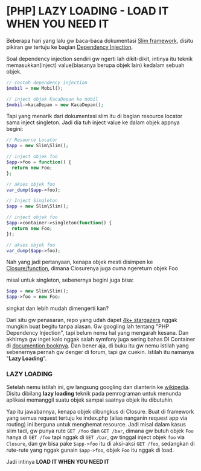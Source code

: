[PHP] LAZY LOADING - LOAD IT WHEN YOU NEED IT
=============================================

Beberapa hari yang lalu gw baca-baca dokumentasi [Slim framework](http://docs.slimframework.com/), disitu pikiran gw tertuju ke bagian [Dependency Injection](http://docs.slimframework.com/#DI-Overview).

Soal dependency injection sendiri gw ngerti lah dikit-dikit, intinya itu teknik memasukkan(inject)
value(biasanya berupa objek lain) kedalam sebuah objek.

```php
// contoh dependency injection
$mobil = new Mobil();

// inject objek KacaDepan ke mobil
$mobil->kacaDepan = new KacaDepan();
```

Tapi yang menarik dari dokumentasi slim itu di bagian resource locator sama inject singleton. 
Jadi dia tuh inject value ke dalam objek appnya begini:

```php
// Resource Locator
$app = new Slim\Slim();

// inject objek foo
$app->foo = function() {
  return new Foo;
};

// akses objek foo
var_dump($app->foo);
```

```php
// Inject Singleton
$app = new Slim\Slim();

// inject objek foo
$app->container->singleton(function() {
  return new Foo;
});

// akses objek foo
var_dump($app->foo);
```

Nah yang jadi pertanyaan, kenapa objek mesti disimpen ke [Closure/function](http://php.net/manual/en/functions.anonymous.php), dimana Closurenya juga cuma ngereturn objek Foo

misal untuk singleton, sebenernya begini juga bisa:

```php
$app = new Slim\Slim();
$app->foo = new Foo;
```

singkat dan lebih mudah dimengerti kan?

Dari situ gw penasaran, repo yang udah dapet [4k+ stargazers](https://github.com/codeguy/Slim/stargazers) nggak
mungkin buat begitu tanpa alasan. Gw googling lah tentang "PHP Dependency Injection", 
tapi belum nemu hal yang mengarah kesana. 
Dan akhirnya gw inget kalo nggak salah symfony juga 
sering bahas DI Container di [documention booknya](http://symfony.com/doc/current/index.html). Dan bener aja, 
di buku itu gw nemu istilah yang sebenernya pernah gw denger di forum, tapi gw cuekin. 
Istilah itu namanya "**Lazy Loading**".

### LAZY LOADING

Setelah nemu istilah ini, gw langsung googling dan dianterin ke [wikipedia](http://en.wikipedia.org/wiki/Lazy_loading). Disitu dibilang **lazy loading** teknik pada pemrograman untuk menunda aplikasi memanggil suatu objek sampai saatnya objek itu dibutuhin.

Yap itu jawabannya, kenapa objek dibungkus di Closure. Buat di framework yang semua request tertuju ke index.php (alias nanganin request app via routing) ini berguna untuk menghemat resource. 
Jadi misal dalam kasus slim tadi, gw punya rute `GET /foo` dan `GET /bar`, 
dimana gw butuh objek `Foo` hanya di `GET /foo` tapi nggak di `GET /bar`, 
gw tinggal inject objek `foo` via `Closure`, dan gw bisa pake `$app->foo` itu di aksi-aksi `GET /foo`, sedangkan
di rute-rute yang nggak gunain `$app->foo`, objek `Foo` itu nggak di load.

Jadi intinya **LOAD IT WHEN YOU NEED IT**

